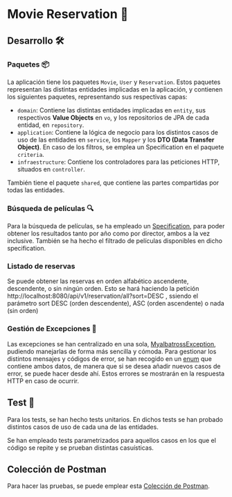# Movie Reservation 🎥

## Desarrollo 🛠️
### Paquetes 📦
La aplicación tiene los paquetes ```Movie```, ```User``` y ```Reservation```. Estos paquetes representan las distintas entidades implicadas en la aplicación, y contienen los siguientes paquetes, representando sus respectivas capas:

- ```domain```: Contiene las distintas entidades implicadas en ```entity```, sus respectivos **Value Objects** en ```vo```, y los repositorios de JPA de cada entidad, en ```repository```.
- ```application```: Contiene la lógica de negocio para los distintos casos de uso de las entidades en ```service```, los ```Mapper``` y los **DTO (Data Transfer Object)**. En caso de los filtros, se emplea un Specification en el paquete ```criteria```.
- ```infraestructure```: Contiene los controladores para las peticiones HTTP, situados en ```controller```.

También tiene el paquete ```shared```, que contiene las partes compartidas por todas las entidades.

### Búsqueda de películas 🔍

Para la búsqueda de películas, se ha empleado un [Specification](src/main/java/com/jimg/myalbatross/modules/movie/application/criteria), para poder obtener los resultados tanto por año como por director, ambos a la vez inclusive. También se ha hecho el filtrado
de películas disponibles en dicho specification.

### Listado de reservas

Se puede obtener las reservas en orden alfabético ascendente, descendente, o sin ningún orden. Esto se hará haciendo la petición http://localhost:8080/api/v1/reservation/all?sort=DESC , ssiendo el parámetro sort DESC (orden descendente), ASC (orden ascendente) o 
nada (sin orden)

### Gestión de Excepciones 🚫

Las excepciones se han centralizado en una sola, [MyalbatrossException](src/main/java/com/jimg/myalbatross/shared/domain/exception/MyalbatrossException.java), pudiendo manejarlas de forma más sencilla y cómoda. Para gestionar los distintos 
mensajes y códigos de error, se han recogido en un [enum](src/main/java/com/jimg/myalbatross/shared/domain/exception/MyalbatrossError.java) que contiene ambos datos, de manera que si se desea añadir nuevos casos de error, se puede hacer desde ahí. 
Estos errores se mostrarán en la respuesta HTTP en caso de ocurrir.

## Test 🧪
Para los tests, se han hecho tests unitarios. En dichos tests se han probado distintos casos de uso de cada una de las entidades. 

Se han empleado tests parametrizados para aquellos casos en los que el código se repite y se prueban distintas casuísticas.

## Colección de Postman
Para hacer las pruebas, se puede emplear esta [Colección de Postman](src/Movie%20Reservation.postman_collection.json).
